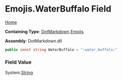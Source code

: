 # Emojis\.WaterBuffalo Field

[Home](../../../README.md)

**Containing Type**: [DotMarkdown](../../README.md)\.[Emojis](../README.md)

**Assembly**: DotMarkdown\.dll

```csharp
public const string WaterBuffalo = ":water_buffalo:"
```

### Field Value

System\.[String](https://docs.microsoft.com/en-us/dotnet/api/system.string)